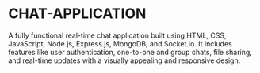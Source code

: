 # CHAT-APPLICATION
A fully functional real-time chat application built using HTML, CSS, JavaScript, Node.js, Express.js, MongoDB, and Socket.io. It includes features like user authentication, one-to-one and group chats, file sharing, and real-time updates with a visually appealing and responsive design.
